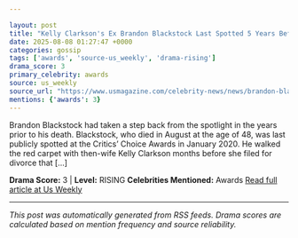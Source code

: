```yaml
---

layout: post
title: "Kelly Clarkson's Ex Brandon Blackstock Last Spotted 5 Years Before Death"
date: 2025-08-08 01:27:47 +0000
categories: gossip
tags: ['awards', 'source-us_weekly', 'drama-rising']
drama_score: 3
primary_celebrity: awards
source: us_weekly
source_url: "https://www.usmagazine.com/celebrity-news/news/brandon-blackstocks-final-public-appearance-was-5-years-before-death/"
mentions: {'awards': 3}
---
```


Brandon Blackstock had taken a step back from the spotlight in the years prior to his death. Blackstock, who died in August at the age of 48, was last publicly spotted at the Critics’ Choice Awards in January 2020. He walked the red carpet with then-wife Kelly Clarkson months before she filed for divorce that […]

**Drama Score:** 3 | **Level:** RISING **Celebrities Mentioned:** Awards [Read full article at Us Weekly](https://www.usmagazine.com/celebrity-news/news/brandon-blackstocks-final-public-appearance-was-5-years-before-death/)

---

*This post was automatically generated from RSS feeds. Drama scores are calculated based on mention frequency and source reliability.*